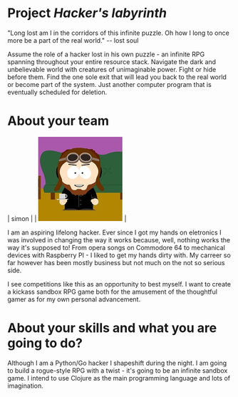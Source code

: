 Project *Hacker's labyrinth*
================

"Long lost am I in the corridors of this infinite puzzle. Oh how I long to once more be a part of the real world."  -- lost soul

Assume the role of a hacker lost in his own puzzle - an infinite RPG spanning throughout your entire resource stack. Navigate the dark and unbelievable world with creatures of unimaginable power. Fight or hide before them. Find the one sole exit that will lead you back to the real world or become part of the system. Just another computer program that is eventually scheduled for deletion.


About your team
===========================

| simon | 
| ![Devrim](kofe.png) |

I am an aspiring lifelong hacker. Ever since I got my hands on eletronics I was involved in changing the way it works because, well, nothing works the way it's supposed to! From opera songs on Commodore 64 to mechanical devices with Raspberry PI - I liked to get my hands dirty with. My carreer so far however has been mostly business but not much on the not so serious side. 

I see competitions like this as an opportunity to best myself. I want to create a kickass sandbox RPG game both for the amusement of the thoughtful gamer as for my own personal advancement.

About your skills and what you are going to do?
=======
Although I am a Python/Go hacker I shapeshift during the night. I am going to build a rogue-style RPG with a twist - it's going to be an infinite sandbox game. I intend to use Clojure as the main programming language and lots of imagination. 
